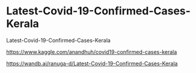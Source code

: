 # Latest-Covid-19-Confirmed-Cases-Kerala
Latest-Covid-19-Confirmed-Cases-Kerala

https://www.kaggle.com/anandhuh/covid19-confirmed-cases-kerala

https://wandb.ai/ranuga-d/Latest-Covid-19-Confirmed-Cases-Kerala
